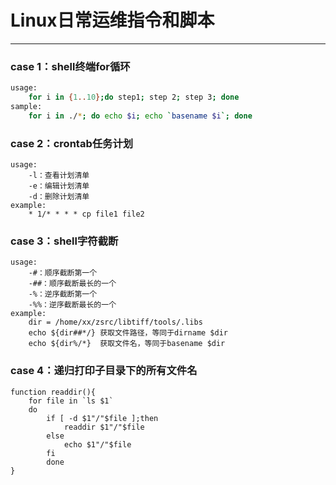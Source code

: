 # Linux日常运维指令和脚本
------
### case 1：shell终端for循环
```bash
usage:
    for i in {1..10};do step1; step 2; step 3; done
sample:
    for i in ./*; do echo $i; echo `basename $i`; done
```    

### case 2：crontab任务计划
```
usage:
    -l：查看计划清单
    -e：编辑计划清单
    -d：删除计划清单
example:
    * 1/* * * * cp file1 file2
```

### case 3：shell字符截断
```
usage:
    -#：顺序截断第一个
    -##：顺序截断最长的一个
    -%：逆序截断第一个
    -%%：逆序截断最长的一个
example:
    dir = /home/xx/zsrc/libtiff/tools/.libs
    echo ${dir##*/} 获取文件路径，等同于dirname $dir
    echo ${dir%/*}  获取文件名，等同于basename $dir
```

### case 4：递归打印子目录下的所有文件名
```
function readdir(){
    for file in `ls $1`
    do
        if [ -d $1"/"$file ];then
            readdir $1"/"$file    
        else
            echo $1"/"$file
        fi
        done
}
```
